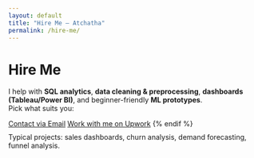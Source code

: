 ```yaml
---
layout: default
title: "Hire Me – Atchatha"
permalink: /hire-me/
---
```


# Hire Me

I help with **SQL analytics**, **data cleaning & preprocessing**, **dashboards (Tableau/Power BI)**, and beginner-friendly **ML prototypes**.  
Pick what suits you:

<div class="btn-row">
  <a class="btn" href="mailto:akshathamurali95@gmail.com?subject=Project%20Inquiry%20from%20Portfolio">Contact via Email</a>
  <a class="btn secondary" target="_blank" rel="noopener" href="https://www.upwork.com/freelancers/~014471b0eb81906687">Work with me on Upwork</a>
  {% endif %}
</div>

<p class="meta" style="margin-top:10px">Typical projects: sales dashboards, churn analysis, demand forecasting, funnel analysis.</p>

